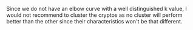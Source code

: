 Since we do not have an elbow curve with a well distinguished k value, I would not recommend to cluster the cryptos as no cluster will perform better than the other since their characteristics won't be that different. 
